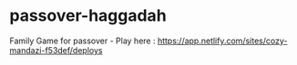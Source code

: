 # passover-haggadah
Family Game for passover - Play here : https://app.netlify.com/sites/cozy-mandazi-f53def/deploys
